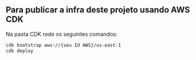 ## Para publicar a infra deste projeto usando AWS CDK

Na pasta CDK rode os seguintes comandos:

```bash
cdk bootstrap aws://{seu Id AWS}/us-east-1
cdk deploy
```
